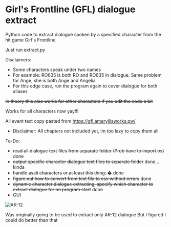 # Girl's Frontline (GFL) dialogue extract
Python code to extract dialogue spoken by a specified character from the hit game Girl's Frontline

Just run extract.py

Disclaimers:
- Some characters speak under two names
- For example: RO635 is both RO and RO635 in dialogue. Same problem for Ange, she is both Ange and Angelia
- For this edge case, run the program again to cover dialogue for both aliases

~~In theory this also works for other characters if you edit the code a bit~~

Works for all characters now yay!!!


All event text copy pasted from https://gfl.amaryllisworks.pw/
- Disclaimer: All chapters not included yet, im too lazy to copy them all


To-Do:
- ~~read all dialogue text files from separate folder (Prob have to import os)~~ done
- ~~output specific character dialogue text files to separate folder~~ done... kinda
- ~~handle ascii characters or at least this thing: �~~ done
- ~~figure out how to convert from text file to csv without errors~~ done
- ~~dynamic character dialogue extracting, specify which character to extract dialogue for on program start~~ done
- GUI

![AK-12](https://cdn.discordapp.com/attachments/923718033942401065/1106834144849313792/upscaledAK12edit_2.png)

Was originally going to be used to extract only AK-12 dialogue
But I figured I could do better than that
